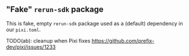 ## "Fake" `rerun-sdk` package

This is fake, empty `rerun-sdk` package used as a (default) dependency in our `pixi.toml`.

TODO(ab): cleanup when Pixi fixes https://github.com/prefix-dev/pixi/issues/1233
